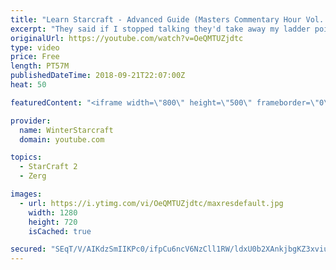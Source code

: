 ```yaml
---
title: "Learn Starcraft - Advanced Guide (Masters Commentary Hour Vol. 1)"
excerpt: "They said if I stopped talking they'd take away my ladder points. Next one I upload will have more terran/toss blame RNGesus."
originalUrl: https://youtube.com/watch?v=OeQMTUZjdtc
type: video
price: Free
length: PT57M
publishedDateTime: 2018-09-21T22:07:00Z
heat: 50

featuredContent: "<iframe width=\"800\" height=\"500\" frameborder=\"0\" src=\"https://www.youtube.com/embed/OeQMTUZjdtc\" allow=\"accelerometer; autoplay; encrypted-media; gyroscope; picture-in-picture\" allowfullscreen></iframe>"

provider:
  name: WinterStarcraft
  domain: youtube.com

topics:
  - StarCraft 2
  - Zerg

images:
  - url: https://i.ytimg.com/vi/OeQMTUZjdtc/maxresdefault.jpg
    width: 1280
    height: 720
    isCached: true

secured: "SEqT/V/AIKdzSmIIKPc0/ifpCu6ncV6NzCll1RW/ldxU0b2XAnkjbgKZ3xviuf2lHJ3UYLqXp2W3Ml+fQzAruUPYBghNS/nEbaq6al8ePyI3DWV2pFhMlvl5crLI5WDBRtO7Pe3NBlh551kH5gNwEme4Mamw9OdAxAyuTiUZVGIYeiTI2a5g1DoOwQtz/+7I17mmyO8ibphU5jPplHQDe+KTQ0DFh/3XWkTuLGnUYiUtz1mpsFzK3S3lrGPwex+178sxjZ690nGJkpxO8xS/wpJXXbDxbqAUKvWoUffzra03wrwtYaBan2/p6GymbvFtRJ5GOx/edqbU0k0ayo44IUvyEI/SHXpd58riPuwCgmChugh3/yQG4gBmaT75P8tROLRA6kLvA2PLQmVYq54BLU2X/gWI4w4f9dvfXdnXEoM=;w/llp31d9dprQnLii6uv2Q=="
---
```


